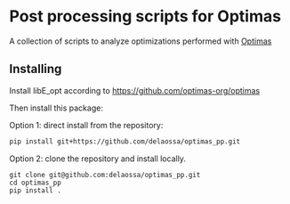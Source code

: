 # Post processing scripts for Optimas

A collection of scripts to analyze optimizations performed with [Optimas](https://github.com/optimas-org/optimas)

## Installing

Install libE_opt according to https://github.com/optimas-org/optimas

Then install this package:

Option 1: direct install from the repository:
```bash
pip install git+https://github.com/delaossa/optimas_pp.git
```
Option 2: clone the repository and install locally.
```
git clone git@github.com:delaossa/optimas_pp.git
cd optimas_pp
pip install .
```
